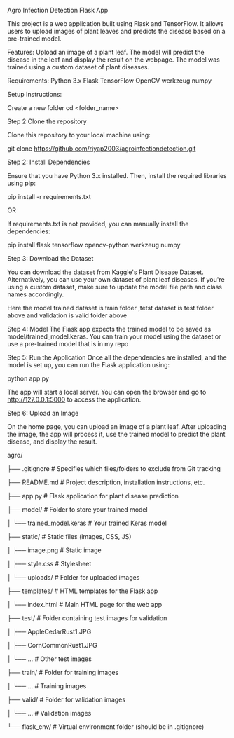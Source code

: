 Agro Infection Detection Flask App



This project is a web application built using Flask and TensorFlow. It allows users to upload images of plant leaves and predicts the disease based on a pre-trained model.




Features:
Upload an image of a plant leaf.
The model will predict the disease in the leaf and display the result on the webpage.
The model was trained using a custom dataset of plant diseases.





Requirements:
Python 3.x
Flask
TensorFlow
OpenCV
werkzeug
numpy




Setup Instructions:

Create a new folder
cd <folder_name>


Step 2:Clone the repository



Clone this repository to your local machine using:


git clone https://github.com/riyap2003/agroinfectiondetection.git



Step 2: Install Dependencies




Ensure that you have Python 3.x installed. Then, install the required libraries using pip:



pip install -r requirements.txt



OR



If requirements.txt is not provided, you can manually install the dependencies:



pip install flask tensorflow opencv-python werkzeug numpy


Step 3: Download the Dataset



You can download the dataset from Kaggle's Plant Disease Dataset. Alternatively, you can use your own dataset of plant leaf diseases. If you're using a custom dataset, make sure to update the model file path and class names accordingly.


Here the model trained dataset is train folder ,tetst dataset is test folder above and validation is valid folder above



Step 4: Model
The Flask app expects the trained model to be saved as model/trained_model.keras.
You can train your model using the dataset or use a pre-trained model that is in my repo



Step 5: Run the Application
Once all the dependencies are installed, and the model is set up, you can run the Flask application using:



python app.py


The app will start a local server. You can open the browser and go to http://127.0.0.1:5000 to access the application.



Step 6: Upload an Image



On the home page, you can upload an image of a plant leaf.
After uploading the image, the app will process it, use the trained model to predict the plant disease, and display the result.







agro/

├── .gitignore               # Specifies which files/folders to exclude from Git tracking

├── README.md                # Project description, installation instructions, etc.

├── app.py                    # Flask application for plant disease prediction

├── model/                    # Folder to store your trained model

│   └── trained_model.keras   # Your trained Keras model

├── static/                   # Static files (images, CSS, JS)

│   ├── image.png             # Static image

│   ├── style.css             # Stylesheet

│   └── uploads/              # Folder for uploaded images

├── templates/                # HTML templates for the Flask app

│   └── index.html            # Main HTML page for the web app

├── test/                     # Folder containing test images for validation

│   ├── AppleCedarRust1.JPG

│   ├── CornCommonRust1.JPG

│   └── ...                   # Other test images

├── train/                    # Folder for training images

│   └── ...                   # Training images

├── valid/                    # Folder for validation images

│   └── ...                   # Validation images

└── flask_env/                # Virtual environment folder (should be in .gitignore)








